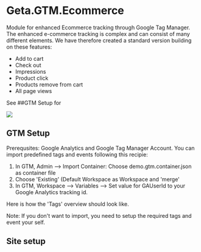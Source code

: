 # Geta.GTM.Ecommerce

Module for enhanced Ecommerce tracking through Google Tag Manager. 
The enhanced e-commerce tracking is complex and can consist of many different elements. We have therefore created a standard version building on these features: 
-	Add to cart
-	Check out
-	Impressions
-	Product click
-	Products remove from cart
-	All page views

See ##GTM Setup for 
 

![](http://tc.geta.no/app/rest/builds/buildType:(id:TeamFrederik_EPiTracking_EPiTrackingCommerceCreateAndPublishNuGetPackage)/statusIcon)


## GTM Setup
Prerequsites: Google Analytics and Google Tag Manager Account.
You can import predefined tags and events following this recipie:  
1) In GTM, Admin --> Import Container: Choose demo.gtm.container.json as container file
2) Choose 'Existing' (Default Workspace as Workspace and 'merge'
3) In GTM, Workspace --> Variables --> Set value for GAUserId to your Google Analytics tracking id.

Here is how the 'Tags' overview should look like.

Note: If you don't want to import, you need to setup the required tags and event your self. 

## Site setup
